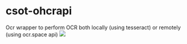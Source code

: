 # csot-ohcrapi
Ocr wrapper to perform OCR both locally (using tesseract) or remotely (using ocr.space api)
[![](https://jitpack.io/v/carlossotelo/ohcrapi.svg)](https://jitpack.io/#carlossotelo/ohcrapi)

